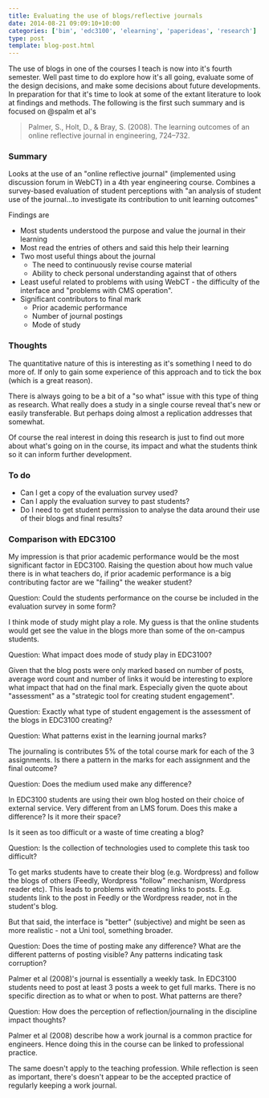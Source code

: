 ```yaml
---
title: Evaluating the use of blogs/reflective journals
date: 2014-08-21 09:09:10+10:00
categories: ['bim', 'edc3100', 'elearning', 'paperideas', 'research']
type: post
template: blog-post.html
---
```

The use of blogs in one of the courses I teach is now into it's fourth semester. Well past time to do explore how it's all going, evaluate some of the design decisions, and make some decisions about future developments. In preparation for that it's time to look at some of the extant literature to look at findings and methods. The following is the first such summary and is focused on @spalm et al's

> Palmer, S., Holt, D., & Bray, S. (2008). The learning outcomes of an online reflective journal in engineering, 724–732.

### Summary

Looks at the use of an "online reflective journal" (implemented using discussion forum in WebCT) in a 4th year engineering course. Combines a survey-based evaluation of student perceptions with "an analysis of student use of the journal…to investigate its contribution to unit learning outcomes"

Findings are

- Most students understood the purpose and value the journal in their learning
- Most read the entries of others and said this help their learning
- Two most useful things about the journal
    - The need to continuously revise course material
    - Ability to check personal understanding against that of others
- Least useful related to problems with using WebCT - the difficulty of the interface and "problems with CMS operation".
- Significant contributors to final mark
    - Prior academic performance
    - Number of journal postings
    - Mode of study

### Thoughts

The quantitative nature of this is interesting as it's something I need to do more of. If only to gain some experience of this approach and to tick the box (which is a great reason).

There is always going to be a bit of a "so what" issue with this type of thing as research. What really does a study in a single course reveal that's new or easily transferable. But perhaps doing almost a replication addresses that somewhat.

Of course the real interest in doing this research is just to find out more about what's going on in the course, its impact and what the students think so it can inform further development.

### To do

- Can I get a copy of the evaluation survey used?
- Can I apply the evaluation survey to past students?
- Do I need to get student permission to analyse the data around their use of their blogs and final results?

### Comparison with EDC3100

My impression is that prior academic performance would be the most significant factor in EDC3100. Raising the question about how much value there is in what teachers do, if prior academic performance is a big contributing factor are we "failing" the weaker student?

Question: Could the students performance on the course be included in the evaluation survey in some form?

I think mode of study might play a role. My guess is that the online students would get see the value in the blogs more than some of the on-campus students.

Question: What impact does mode of study play in EDC3100?

Given that the blog posts were only marked based on number of posts, average word count and number of links it would be interesting to explore what impact that had on the final mark. Especially given the quote about "assessment" as a "strategic tool for creating student engagement".

Question: Exactly what type of student engagement is the assessment of the blogs in EDC3100 creating?

Question: What patterns exist in the learning journal marks?

The journaling is contributes 5% of the total course mark for each of the 3 assignments. Is there a pattern in the marks for each assignment and the final outcome?

Question: Does the medium used make any difference?

In EDC3100 students are using their own blog hosted on their choice of external service. Very different from an LMS forum. Does this make a difference? Is it more their space?

Is it seen as too difficult or a waste of time creating a blog?

Question: Is the collection of technologies used to complete this task too difficult?

To get marks students have to create their blog (e.g. Wordpress) and follow the blogs of others (Feedly, Wordpress "follow" mechanism, Wordpress reader etc). This leads to problems with creating links to posts. E.g. students link to the post in Feedly or the Wordpress reader, not in the student's blog.

But that said, the interface is "better" (subjective) and might be seen as more realistic - not a Uni tool, something broader.

Question: Does the time of posting make any difference? What are the different patterns of posting visible? Any patterns indicating task corruption?

Palmer et al (2008)'s journal is essentially a weekly task. In EDC3100 students need to post at least 3 posts a week to get full marks. There is no specific direction as to what or when to post. What patterns are there?

Question: How does the perception of reflection/journaling in the discipline impact thoughts?

Palmer et al (2008) describe how a work journal is a common practice for engineers. Hence doing this in the course can be linked to professional practice.

The same doesn't apply to the teaching profession. While reflection is seen as important, there's doesn't appear to be the accepted practice of regularly keeping a work journal.